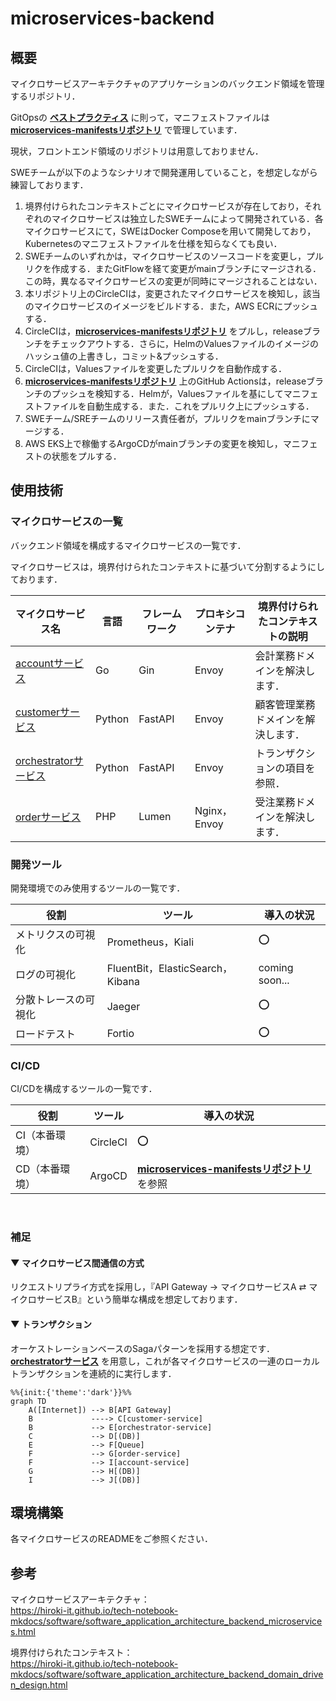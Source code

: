 # microservices-backend

## 概要

マイクロサービスアーキテクチャのアプリケーションのバックエンド領域を管理するリポジトリ．

GitOpsの **[ベストプラクティス](https://blog.argoproj.io/5-gitops-best-practices-d95cb0cbe9ff)** に則って，マニフェストファイルは **[microservices-manifestsリポジトリ](https://github.com/hiroki-it/microservices-manifests)** で管理しています．

現状，フロントエンド領域のリポジトリは用意しておりません．

SWEチームが以下のようなシナリオで開発運用していること，を想定しながら練習しております．

1. 境界付けられたコンテキストごとにマイクロサービスが存在しており，それぞれのマイクロサービスは独立したSWEチームによって開発されている．各マイクロサービスにて，SWEはDocker Composeを用いて開発しており，Kubernetesのマニフェストファイルを仕様を知らなくても良い．
2. SWEチームのいずれかは，マイクロサービスのソースコードを変更し，プルリクを作成する．またGitFlowを経て変更がmainブランチにマージされる．この時，異なるマイクロサービスの変更が同時にマージされることはない．
3. 本リポジトリ上のCircleCIは，変更されたマイクロサービスを検知し，該当のマイクロサービスのイメージをビルドする．また，AWS ECRにプッシュする．
4. CircleCIは，**[microservices-manifestsリポジトリ](https://github.com/hiroki-it/microservices-manifests)** をプルし，releaseブランチをチェックアウトする．さらに，HelmのValuesファイルのイメージのハッシュ値の上書きし，コミット&プッシュする．
5. CircleCIは，Valuesファイルを変更したプルリクを自動作成する．
6. **[microservices-manifestsリポジトリ](https://github.com/hiroki-it/microservices-manifests)** 上のGitHub Actionsは，releaseブランチのプッシュを検知する．Helmが，Valuesファイルを基にしてマニフェストファイルを自動生成する．また．これをプルリク上にプッシュする．
7. SWEチーム/SREチームのリリース責任者が，プルリクをmainブランチにマージする．
8. AWS EKS上で稼働するArgoCDがmainブランチの変更を検知し，マニフェストの状態をプルする．

## 使用技術

### マイクロサービスの一覧

バックエンド領域を構成するマイクロサービスの一覧です．

マイクロサービスは，境界付けられたコンテキストに基づいて分割するようにしております．

| マイクロサービス名                                                                                         | 言語     | フレームワーク | プロキシコンテナ    | 境界付けられたコンテキストの説明  |
|---------------------------------------------------------------------------------------------------|--------|---------|-------------|-------------------|
| [accountサービス](https://github.com/hiroki-it/microservices-backend/tree/main/src/account)           | Go     | Gin     | Envoy       | 会計業務ドメインを解決します．   |
| [customerサービス](https://github.com/hiroki-it/microservices-backend/tree/main/src/customer)         | Python | FastAPI | Envoy       | 顧客管理業務ドメインを解決します． |
| [orchestratorサービス](https://github.com/hiroki-it/microservices-backend/tree/main/src/orchestrator) | Python | FastAPI | Envoy       | トランザクションの項目を参照．   |
| [orderサービス](https://github.com/hiroki-it/microservices-backend/tree/main/src/order)               | PHP    | Lumen   | Nginx，Envoy | 受注業務ドメインを解決します．   |

### 開発ツール

開発環境でのみ使用するツールの一覧です．

| 役割         | ツール                            | 導入の状況          |
|------------|--------------------------------|----------------|
| メトリクスの可視化  | Prometheus，Kiali               | ⭕              |
| ログの可視化     | FluentBit，ElasticSearch，Kibana | coming soon... |
| 分散トレースの可視化 | Jaeger                    　　　  | ⭕              |
| ロードテスト     | Fortio                         | ⭕              |

### CI/CD

CI/CDを構成するツールの一覧です．

| 役割   | ツール      | 導入の状況          |
|------|----------|----------------|
| CI（本番環境）   | CircleCI | ⭕ |
| CD（本番環境）    | ArgoCD   | **[microservices-manifestsリポジトリ](https://github.com/hiroki-it/microservices-manifests)** を参照 |

<br>

### 補足

#### ▼ マイクロサービス間通信の方式

リクエストリプライ方式を採用し，『API Gateway → マイクロサービスA ⇄ マイクロサービスB』という簡単な構成を想定しております．

#### ▼ トランザクション

オーケストレーションベースのSagaパターンを採用する想定です．
[**orchestratorサービス**](https://github.com/hiroki-it/microservices-backend/tree/main/src/orchestrator) を用意し，これが各マイクロサービスの一連のローカルトランザクションを連続的に実行します．

```mermaid
%%{init:{'theme':'dark'}}%%
graph TD
    A([Internet]) --> B[API Gateway]
    B             ----> C[customer-service]
    B             --> E[orchestrator-service]
    C             --> D[(DB)]
    E             --> F[Queue]
    F             --> G[order-service]
    F             --> I[account-service]
    G             --> H[(DB)]
    I             --> J[(DB)]
```


## 環境構築

各マイクロサービスのREADMEをご参照ください．

## 参考

マイクロサービスアーキテクチャ：
<br>https://hiroki-it.github.io/tech-notebook-mkdocs/software/software_application_architecture_backend_microservices.html

境界付けられたコンテキスト：
<br>https://hiroki-it.github.io/tech-notebook-mkdocs/software/software_application_architecture_backend_domain_driven_design.html
